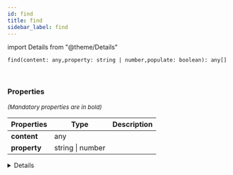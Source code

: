 ```yaml
---
id: find
title: find
sidebar_label: find
---
```


import Details from "@theme/Details"


```tsx
find(content: any,property: string | number,populate: boolean): any[]
```
<br/>



### Properties

<font size="2"><i>(Mandatory properties are in bold)</i></font>

| Properties | Type | Description |
| --------- | ---- | ----------- |
| **content** | any |  |
| **property** | string \| number |  |


<Details summary={<summary><b>Additional properties for advanced use cases</b></summary>}><div>

| Properties | Type | Description |
| --------- | ---- | ----------- |
| populate | boolean |  |


</div></Details>